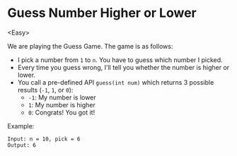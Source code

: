 # Guess Number Higher or Lower

\<Easy>

We are playing the Guess Game. The game is as follows:
- I pick a number from `1` to `n`. You have to guess which number I picked.
- Every time you guess wrong, I'll tell you whether the number is higher or lower.
- You call a pre-defined API `guess(int num)` which returns 3 possible results
  (`-1`, `1`, or `0`):
  + `-1`: My number is lower
  + `1`: My number is higher
  + `0`: Congrats! You got it!

Example:

```
Input: n = 10, pick = 6
Output: 6
```

